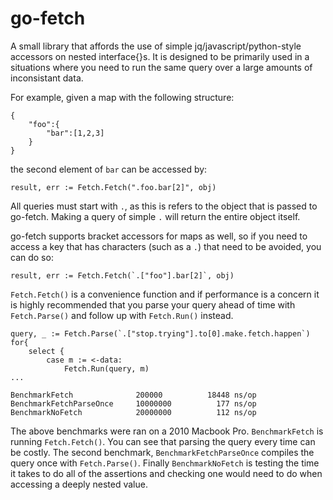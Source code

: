 go-fetch
=====

A small library that affords the use of simple jq/javascript/python-style accessors on nested interface{}s. It is designed to be primarily used in a situations where you need to run the same query over a large amounts of inconsistant data.

For example, given a map with the following structure:

```
{
    "foo":{
        "bar":[1,2,3]
    }
}
```
the second element of `bar` can be accessed by:

```
result, err := Fetch.Fetch(".foo.bar[2]", obj)
```
All queries must start with `.`, as this is refers to the object that is passed to go-fetch. Making a query of simple `.` will return the entire object itself.

go-fetch supports bracket accessors for maps as well, so if you need to access a key that has characters (such as a `.`) that need to be avoided, you can do so:

```
result, err := Fetch.Fetch(`.["foo"].bar[2]`, obj)
```

`Fetch.Fetch()`  is a convenience function and if performance is a concern it is highly recommended that you parse your query ahead of time with `Fetch.Parse()` and follow up with `Fetch.Run()` instead. 

```
query, _ := Fetch.Parse(`.["stop.trying"].to[0].make.fetch.happen`)
for{
    select {
        case m := <-data:
            Fetch.Run(query, m)
...

```


```
BenchmarkFetch              200000          18448 ns/op
BenchmarkFetchParseOnce     10000000          177 ns/op
BenchmarkNoFetch            20000000          112 ns/op
```

The above benchmarks were ran on a 2010 Macbook Pro. `BenchmarkFetch` is running `Fetch.Fetch()`. You can see that parsing the query every time can be costly. The second benchmark, `BenchmarkFetchParseOnce` compiles the query once with `Fetch.Parse()`. Finally `BenchmarkNoFetch` is testing the time it takes to do all of the assertions and checking one would need to do when accessing a deeply nested value.